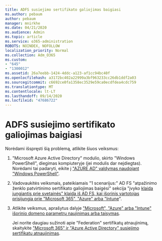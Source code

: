 ```yaml
---
title: ADFS susiejimo sertifikato galiojimas baigiasi
ms.author: pebaum
author: pebaum
manager: mnirkhe
ms.date: 04/21/2020
ms.audience: Admin
ms.topic: article
ms.service: o365-administration
ROBOTS: NOINDEX, NOFOLLOW
localization_priority: Normal
ms.collection: Adm_O365
ms.custom:
- "645"
- "1300012"
ms.assetid: 26a7eebb-1424-4ddc-a123-af1cc94bc40f
ms.openlocfilehash: a3172bc402a22999a3bf963233cc26db1ddf2a03
ms.sourcegitcommit: c6692ce0fa1358ec3529e59ca0ecdfdea4cdc759
ms.translationtype: MT
ms.contentlocale: lt-LT
ms.lasthandoff: 09/14/2020
ms.locfileid: "47686722"
---
```

# <a name="adfs-federation-certificate-expiring"></a>ADFS susiejimo sertifikato galiojimas baigiasi

Norėdami išspręsti šią problemą, atlikite šiuos veiksmus:
  
1. "Microsoft Azure Active Directory" modulio, skirto "Windows PowerShell", diegimas kompiuteryje (jei modulis dar neįdiegtas). Norėdami tai padaryti, eikite į ["AZURE AD" valdymas naudojant "Windows PowerShell"](https://aka.ms/aadposh).

2. Vadovaukitės veiksmais, pateikiamais "1 scenarijus:" AD FS "atpažinimo ženklo patvirtinimo sertifikato galiojimas baigėsi" sekcija "įvyko [klaida jungiantis prie svetainės" klaida iš AD FS, kai išorinis vartotojas prisijungia prie "Microsoft 365", "Azure" arba "Intune](https://support.microsoft.com/help/2713898/there-was-a-problem-accessing-the-site-error-from-ad-fs-when-a-federat)".

3. Atlikite veiksmus, aprašytus dalyje ["Microsoft", "Azure" arba "Intune" išorinio domeno parametrų naujinimas arba taisymas](https://docs.microsoft.com/office365/troubleshoot/security/update-federated-domain-office-365).

    Jei norite daugiau sužinoti apie "Federation" sertifikatų atnaujinimą, skaitykite ["Microsoft 365" ir "Azure Active Directory" susiejimo sertifikatų atnaujinimas](https://docs.microsoft.com/azure/active-directory/connect/active-directory-aadconnect-o365-certs).
